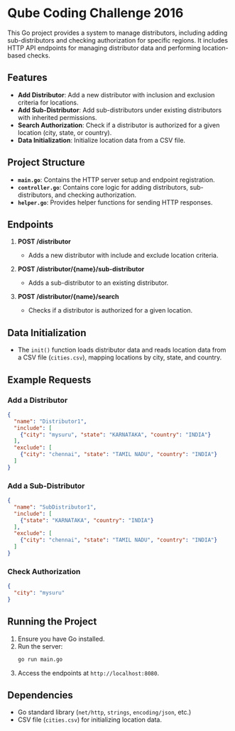 # Qube Coding Challenge 2016

This Go project provides a system to manage distributors, including adding sub-distributors and checking authorization for specific regions. It includes HTTP API endpoints for managing distributor data and performing location-based checks.

## Features

- **Add Distributor**: Add a new distributor with inclusion and exclusion criteria for locations.
- **Add Sub-Distributor**: Add sub-distributors under existing distributors with inherited permissions.
- **Search Authorization**: Check if a distributor is authorized for a given location (city, state, or country).
- **Data Initialization**: Initialize location data from a CSV file.

## Project Structure

- **`main.go`**: Contains the HTTP server setup and endpoint registration.
- **`controller.go`**: Contains core logic for adding distributors, sub-distributors, and checking authorization.
- **`helper.go`**: Provides helper functions for sending HTTP responses.


## Endpoints

1. **POST /distributor**
   - Adds a new distributor with include and exclude location criteria.

2. **POST /distributor/{name}/sub-distributor**
   - Adds a sub-distributor to an existing distributor.

3. **POST /distributor/{name}/search**
   - Checks if a distributor is authorized for a given location.

## Data Initialization

- The `init()` function loads distributor data and reads location data from a CSV file (`cities.csv`), mapping locations by city, state, and country.

## Example Requests

### Add a Distributor
```json
{
  "name": "Distributor1",
  "include": [
    {"city": "mysuru", "state": "KARNATAKA", "country": "INDIA"}
  ],
  "exclude": [
    {"city": "chennai", "state": "TAMIL NADU", "country": "INDIA"}
  ]
}
```
### Add a Sub-Distributor
```json
{
  "name": "SubDistributor1",
  "include": [
    {"state": "KARNATAKA", "country": "INDIA"}
  ],
  "exclude": [
    {"city": "chennai", "state": "TAMIL NADU", "country": "INDIA"}
  ]
}
```

### Check Authorization
```json
{
  "city": "mysuru"
}
```

## Running the Project

1. Ensure you have Go installed.
2. Run the server:
   ```bash
   go run main.go
   ```
3. Access the endpoints at `http://localhost:8080`.

## Dependencies

- Go standard library (`net/http`, `strings`, `encoding/json`, etc.)
- CSV file (`cities.csv`) for initializing location data.